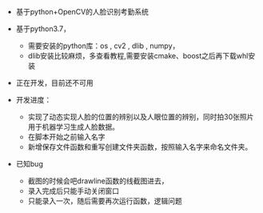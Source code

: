 - 基于python+OpenCV的人脸识别考勤系统
- 基于python3.7，
  - 需要安装的python库：os , cv2 , dlib , numpy，
  - dlib安装比较麻烦，多查看教程,需要安装cmake、boost之后再下载whl安装

- 正在开发，目前还不可用
- 开发进度：
    - 实现了动态实现人脸的位置的辨别以及人眼位置的辨别，同时拍30张照片用于机器学习生成人脸数据。
    - 在脚本开始之前输入名字
    - 新增保存文件函数和重写创建文件夹函数，按照输入名字来命名文件夹。
    
    
 - 已知bug  
   - 截图的时候会吧drawline函数的线截图进去，
   - 录入完成后只能手动关闭窗口
   - 只能录入一次，随后需要再次运行函数，逻辑问题
    